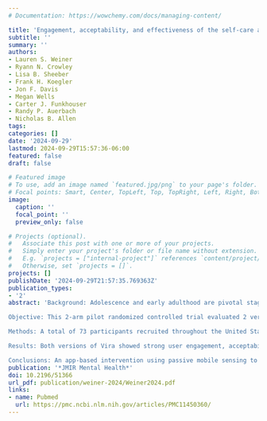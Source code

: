 ```yaml
---
# Documentation: https://wowchemy.com/docs/managing-content/

title: 'Engagement, acceptability, and effectiveness of the self-care and coach-supported versions of the Vira digital behavior change platform among young adults at risk for depression and obesity: Pilot randomized controlled trial'
subtitle: ''
summary: ''
authors:
- Lauren S. Weiner
- Ryann N. Crowley
- Lisa B. Sheeber
- Frank H. Koegler
- Jon F. Davis
- Megan Wells
- Carter J. Funkhouser
- Randy P. Auerbach
- Nicholas B. Allen
tags:
categories: []
date: '2024-09-29'
lastmod: 2024-09-29T15:57:36-06:00
featured: false
draft: false

# Featured image
# To use, add an image named `featured.jpg/png` to your page's folder.
# Focal points: Smart, Center, TopLeft, Top, TopRight, Left, Right, BottomLeft, Bottom, BottomRight.
image:
  caption: ''
  focal_point: ''
  preview_only: false

# Projects (optional).
#   Associate this post with one or more of your projects.
#   Simply enter your project's folder or file name without extension.
#   E.g. `projects = ["internal-project"]` references `content/project/deep-learning/index.md`.
#   Otherwise, set `projects = []`.
projects: []
publishDate: '2024-09-29T21:57:35.769363Z'
publication_types:
- '2'
abstract: 'Background: Adolescence and early adulthood are pivotal stages for the onset of mental health disorders and the development of health behaviors. Digital behavioral activation interventions, with or without coaching support, hold promise for addressing risk factors for both mental and physical health problems by offering scalable approaches to expand access to evidence-based mental health support.

Objective: This 2-arm pilot randomized controlled trial evaluated 2 versions of a digital behavioral health product, Vira (Ksana Health Inc), for their feasibility, acceptability, and preliminary effectiveness in improving mental health in young adults with depressive symptoms and obesity risk factors.

Methods: A total of 73 participants recruited throughout the United States were randomly assigned to use Vira either as a self-guided product (Vira Self-Care) or with support from a health coach (Vira+Coaching) for 12 weeks. The Vira smartphone app used passive sensing of behavioral data related to mental health and obesity risk factors (ie, activity, sleep, mobility, and language patterns) and offered users personalized insights into patterns of behavior associated with their daily mood. Participants completed self-reported outcome measures at baseline and follow-up (12 weeks). All study procedures were completed via digital communications.

Results: Both versions of Vira showed strong user engagement, acceptability, and evidence of effectiveness in improving mental health and stress. However, users receiving coaching exhibited more sustained engagement with the platform and reported greater reductions in depression (Cohen d=0.45, 95% CI 0.10-0.82) and anxiety (Cohen d=0.50, 95% CI 0.13-0.86) compared to self-care users. Both interventions also resulted in reduced stress (Vira+Coaching: Cohen d=-1.05, 95% CI -1.57 to --0.50; Vira Self-Care: Cohen d=-0.78, 95% CI -1.33 to -0.23) and were perceived as useful and easy to use. Coached users also reported reductions in sleep-related impairment (Cohen d=-0.51, 95% CI -1.00 to -0.01). Moreover, participants increased their motivation for and confidence in making behavioral changes, with greater improvements in confidence among coached users.

Conclusions: An app-based intervention using passive mobile sensing to track behavior and deliver personalized insights into behavior-mood associations demonstrated feasibility, acceptability, and preliminary effectiveness for reducing depressive symptoms and other mental health problems in young adults. Future directions include (1) optimizing the interventions, (2) conducting a fully powered trial that includes an active control condition, and (3) testing mediators and moderators of outcome effects.'
publication: '*JMIR Mental Health*'
doi: 10.2196/51366
url_pdf: publication/weiner-2024/Weiner2024.pdf
links: 
- name: Pubmed
  url: https://pmc.ncbi.nlm.nih.gov/articles/PMC11450360/
---
```

